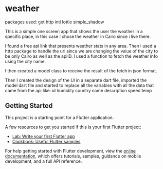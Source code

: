 # weather

packages used:
    get
    http
    intl
    lottie
    simple_shadow


This is a simple one screen app that shows the user the weather in a specific place, in this case
I chose the weather in Cairo since i live there.

I found a free api link that presents weather stats in any area. 
Then i used a http package to handle the url since we are changing the value of the city to be only
Cairo as well as the apiID. I used a function to fetch the weather info using the city name.

I then created a model class to receive the result of the fetch in json format.

Then I created the design of the UI in a separate dart file, imported the model dart file and started
to replace all the variables with all the data that came from the api like:
    id
    humidity
    country
    name
    description
    speed
    temp


## Getting Started

This project is a starting point for a Flutter application.

A few resources to get you started if this is your first Flutter project:

- [Lab: Write your first Flutter app](https://docs.flutter.dev/get-started/codelab)
- [Cookbook: Useful Flutter samples](https://docs.flutter.dev/cookbook)

For help getting started with Flutter development, view the
[online documentation](https://docs.flutter.dev/), which offers tutorials,
samples, guidance on mobile development, and a full API reference.
